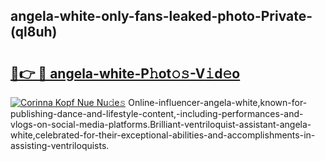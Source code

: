 ## angela-white-only-fans​-leaked-photo​-Private-(ql8uh)


# <h2><a href="https://mediaupload.pro?title=angela-white&ref=git">🔗👉 🔴 angela-white-P𝚑ot𝚘𝚜-V𝚒d𝚎o</a></h2>

[![Corinna Kopf Nue Nu𝚍e𝚜](https://i.imgur.com/0qMVB7G.gif)](https://mediaupload.pro?title=angela-white&ref=git)
Online-influencer-angela-white,known-for-publishing-dance-and-lifestyle-content,-including-performances-and-vlogs-on-social-media-platforms.Brilliant-ventriloquist-assistant-angela-white,celebrated-for-their-exceptional-abilities-and-accomplishments-in-assisting-ventriloquists.  